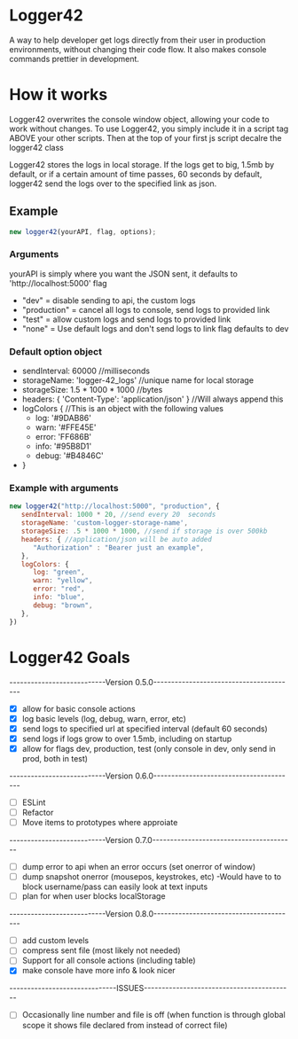 # Logger42
A way to help developer get logs directly from their user in production 
environments, without changing their code flow. It also makes console commands
prettier in development.

# How it works
Logger42 overwrites the console window object, allowing your code to work 
without changes. To use Logger42, you simply include it in a script tag ABOVE 
your other scripts. Then at the top of your first js script decalre the logger42 
class

Logger42 stores the logs in local storage. If the logs get to big, 1.5mb by
default, or if a certain amount of time passes, 60 seconds by default, logger42
send the logs over to the specified link as json.

## Example
```javascript
new logger42(yourAPI, flag, options);
```

### Arguments

yourAPI is simply where you want the JSON sent, it defaults to 
'http://localhost:5000'
flag 
* "dev" = disable sending to api, the custom logs
* "production" = cancel all logs to console, send logs to provided link
* "test" = allow custom logs and send logs to provided link
* "none" = Use default logs and don't send logs to link
flag defaults to dev

### Default option object 
* sendInterval: 60000  //milliseconds
* storageName: 'logger-42_logs' //unique name for local storage
* storageSize: 1.5 * 1000 * 1000 //bytes
* headers: { 'Content-Type': 'application/json' } //Will always append this
* logColors {   //This is an object with the following values
    *   log: '#9DAB86'
    *   warn: '#FFE45E'
    *   error: 'FF686B'
    *   info: '#95B8D1'
    *   debug: '#B4846C'
* }

### Example with arguments
```javascript
new logger42("http://localhost:5000", "production", {
   sendInterval: 1000 * 20, //send every 20  seconds
   storageName: 'custom-logger-storage-name',
   storageSize: .5 * 1000 * 1000, //send if storage is over 500kb 
   headers: { //application/json will be auto added
      "Authorization" : "Bearer just an example",
   },
   logColors: {
      log: "green",
      warn: "yellow",
      error: "red",
      info: "blue",
      debug: "brown",
   },
})
```


# Logger42 Goals

---------------------------Version 0.5.0----------------------------------------

- [x] allow for basic console actions 
- [x] log basic levels (log, debug, warn, error, etc)
- [x] send logs to specified url at specified interval (default 60 seconds)
- [x] send logs if logs grow to over 1.5mb, including on startup
- [x] allow for flags dev, production, test (only console in dev, only send 
    in prod, both in test)

---------------------------Version 0.6.0----------------------------------------

- [ ] ESLint
- [ ] Refactor
- [ ] Move items to prototypes where approiate 

---------------------------Version 0.7.0----------------------------------------

- [ ] dump error to api when an error occurs (set onerror of window) 
- [ ] dump snapshot onerror (mousepos, keystrokes, etc) 
    -Would have to to block username/pass can easily look at text inputs 
- [ ] plan for when user blocks localStorage

---------------------------Version 0.8.0----------------------------------------

- [ ] add custom levels
- [ ] compress sent file (most likely not needed)
- [ ] Support for all console actions (including table)
- [x] make console have more info & look nicer

------------------------------ISSUES------------------------------------------
- [ ] Occasionally line number and file is off (when function is through global
    scope it shows file declared from instead of correct file)
